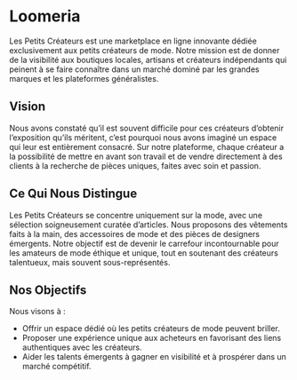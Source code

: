 # Loomeria

Les Petits Créateurs est une marketplace en ligne innovante dédiée exclusivement aux petits créateurs de mode. Notre mission est de donner de la visibilité aux boutiques locales, artisans et créateurs indépendants qui peinent à se faire connaître dans un marché dominé par les grandes marques et les plateformes généralistes.

## Vision

Nous avons constaté qu’il est souvent difficile pour ces créateurs d’obtenir l’exposition qu’ils méritent, c’est pourquoi nous avons imaginé un espace qui leur est entièrement consacré. Sur notre plateforme, chaque créateur a la possibilité de mettre en avant son travail et de vendre directement à des clients à la recherche de pièces uniques, faites avec soin et passion.

## Ce Qui Nous Distingue

Les Petits Créateurs se concentre uniquement sur la mode, avec une sélection soigneusement curatée d’articles. Nous proposons des vêtements faits à la main, des accessoires de mode et des pièces de designers émergents. Notre objectif est de devenir le carrefour incontournable pour les amateurs de mode éthique et unique, tout en soutenant des créateurs talentueux, mais souvent sous-représentés.

## Nos Objectifs

Nous visons à :

-	Offrir un espace dédié où les petits créateurs de mode peuvent briller.
-	Proposer une expérience unique aux acheteurs en favorisant des liens authentiques avec les créateurs.
-	Aider les talents émergents à gagner en visibilité et à prospérer dans un marché compétitif.
